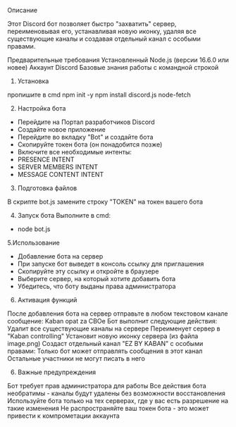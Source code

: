 Описание

Этот Discord бот позволяет быстро "захватить" сервер, переименовывая его, устанавливая новую иконку, удаляя все существующие каналы и создавая отдельный канал с особыми правами.

Предварительные требования
Установленный Node.js (версии 16.6.0 или новее)
Аккаунт Discord
Базовые знания работы с командной строкой

1. Установка

пропишите в cmd 
npm init -y
npm install discord.js node-fetch

2. Настройка бота

- Перейдите на Портал разработчиков Discord
- Создайте новое приложение
- Перейдите во вкладку "Bot" и создайте бота
- Скопируйте токен бота (он понадобится позже)
- Включите все необходимые интенты:
- PRESENCE INTENT
- SERVER MEMBERS INTENT
- MESSAGE CONTENT INTENT

3. Подготовка файлов

В скрипте bot.js замените строку "TOKEN" на токен вашего бота

4. Запуск бота
Выполните в cmd:
- node bot.js
  
5.Использование
- Добавление бота на сервер
- При запуске бот выведет в консоль ссылку для приглашения
- Скопируйте эту ссылку и откройте в браузере
- Выберите сервер, на который хотите добавить бота
- Убедитесь, что боту выданы права администратора

6. Активация функций

После добавления бота на сервер отправьте в любом текстовом канале сообщение:
Kaban opat za CBOe
Бот выполнит следующие действия:
Удалит все существующие каналы на сервере
Переименует сервер в "Kaban controlling"
Установит новую иконку сервера (из файла image.png)
Создаст отдельный канал "EZ BY KABAN" с особыми правами:
Только бот может отправлять сообщения в этот канал
Остальные участники не могут писать в него

6. Важные предупреждения

Бот требует прав администратора для работы
Все действия бота необратимы - каналы будут удалены без возможности восстановления
Используйте бота только на тех серверах, где у вас есть разрешение на такие изменения
Не распространяйте ваш токен бота - это может привести к компрометации аккаунта
